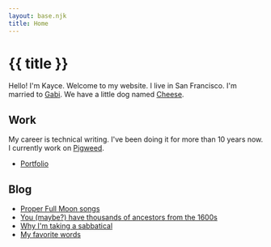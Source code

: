 ```yaml
---
layout: base.njk
title: Home
---
```


# {{ title }}

Hello! I'm Kayce. Welcome to my website. I live in San Francisco. I'm married
to [Gabi](https://gabjoart.com). We have a little dog named [Cheese](/img/cheebo.jpg).

## Work

My career is technical writing. I've been doing it for more than 10 years now.
I currently work on [Pigweed](https://pigweed.dev).

* [Portfolio](/portfolio/)

## Blog

* [Proper Full Moon songs](/blog/moon/)
* [You (maybe?) have thousands of ancestors from the 1600s](/blog/ancestors/)
* [Why I'm taking a sabbatical](/blog/sabbatical/)
* [My favorite words](/favorites/words/)
